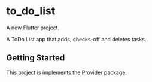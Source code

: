 # to_do_list

A new Flutter project.

A ToDo List app that adds, checks-off and deletes tasks.

## Getting Started

This project is implements the Provider package.


